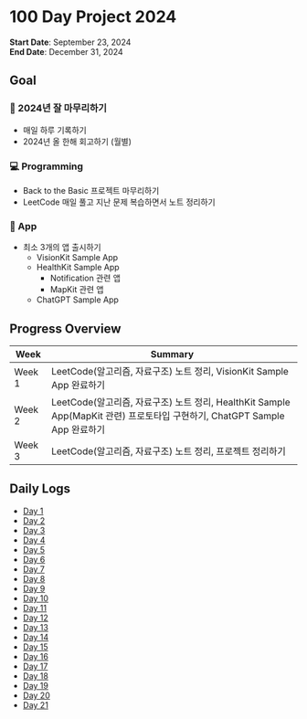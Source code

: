 # 100 Day Project 2024

**Start Date**: September 23, 2024  
**End Date**: December 31, 2024

## Goal
### 🌿 2024년 잘 마무리하기
- 매일 하루 기록하기
- 2024년 올 한해 회고하기 (월별)

### 💻 Programming
- Back to the Basic 프로젝트 마무리하기
- LeetCode 매일 풀고 지난 문제 복습하면서 노트 정리하기

### 💎 App
- 최소 3개의 앱 출시하기
  - VisionKit Sample App
  - HealthKit Sample App
    - Notification 관련 앱
    - MapKit 관련 앱
  - ChatGPT Sample App

## Progress Overview

| Week | Summary |
|------|---------|
| Week 1 | LeetCode(알고리즘, 자료구조) 노트 정리, VisionKit Sample App 완료하기 |
| Week 2 | LeetCode(알고리즘, 자료구조) 노트 정리, HealthKit Sample App(MapKit 관련) 프로토타입 구현하기, ChatGPT Sample App 완료하기 |
| Week 3 | LeetCode(알고리즘, 자료구조) 노트 정리, 프로젝트 정리하기 |

## Daily Logs
- [Day 1](./Day%201.md)
- [Day 2](./Day%202.md)
- [Day 3](./Day%203.md)
- [Day 4](./Day%204.md)
- [Day 5](./Day%205.md)
- [Day 6](./Day%206.md)
- [Day 7](./Day%207.md)
- [Day 8](./Day%208.md)
- [Day 9](./Day%209.md)
- [Day 10](./Day%2010.md)
- [Day 11](./Day%2011.md)
- [Day 12](./Day%2012.md)
- [Day 13](./Day%2013.md)
- [Day 14](./Day%2014.md)
- [Day 15](./Day%2015.md)
- [Day 16](./Day%2016.md)
- [Day 17](./Day%2017.md)
- [Day 18](./Day%2018.md)
- [Day 19](./Day%2019.md)
- [Day 20](./Day%2020.md)
- [Day 21](./Day%2021.md)